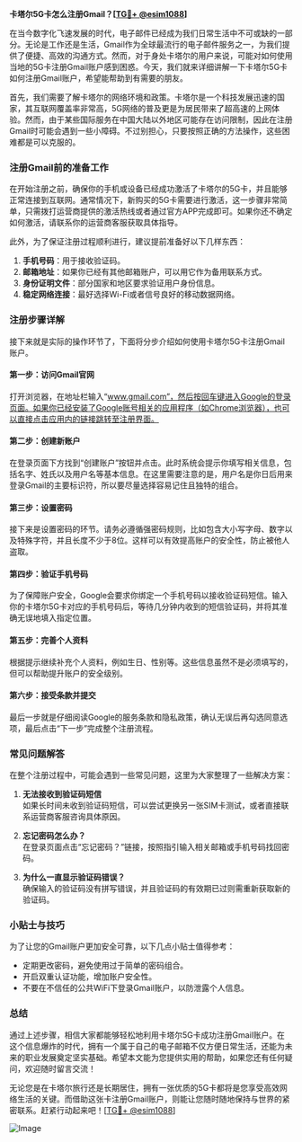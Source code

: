 **卡塔尔5G卡怎么注册Gmail？[[TG💪+ @esim1088](https://t.me/s/esim1088)]**

在当今数字化飞速发展的时代，电子邮件已经成为我们日常生活中不可或缺的一部分。无论是工作还是生活，Gmail作为全球最流行的电子邮件服务之一，为我们提供了便捷、高效的沟通方式。然而，对于身处卡塔尔的用户来说，可能对如何使用当地的5G卡注册Gmail账户感到困惑。今天，我们就来详细讲解一下卡塔尔5G卡如何注册Gmail账户，希望能帮助到有需要的朋友。

首先，我们需要了解卡塔尔的网络环境和政策。卡塔尔是一个科技发展迅速的国家，其互联网覆盖率非常高，5G网络的普及更是为居民带来了超高速的上网体验。然而，由于某些国际服务在中国大陆以外地区可能存在访问限制，因此在注册Gmail时可能会遇到一些小障碍。不过别担心，只要按照正确的方法操作，这些困难都是可以克服的。

### 注册Gmail前的准备工作

在开始注册之前，确保你的手机或设备已经成功激活了卡塔尔的5G卡，并且能够正常连接到互联网。通常情况下，新购买的5G卡需要进行激活，这一步骤非常简单，只需拨打运营商提供的激活热线或者通过官方APP完成即可。如果你还不确定如何激活，请联系你的运营商客服获取具体指导。

此外，为了保证注册过程顺利进行，建议提前准备好以下几样东西：

1. **手机号码**：用于接收验证码。
2. **邮箱地址**：如果你已经有其他邮箱账户，可以用它作为备用联系方式。
3. **身份证明文件**：部分国家和地区要求验证用户身份信息。
4. **稳定网络连接**：最好选择Wi-Fi或者信号良好的移动数据网络。

### 注册步骤详解

接下来就是实际的操作环节了，下面将分步介绍如何使用卡塔尔5G卡注册Gmail账户。

#### 第一步：访问Gmail官网

打开浏览器，在地址栏输入“www.gmail.com”，然后按回车键进入Google的登录页面。如果你已经安装了Google账号相关的应用程序（如Chrome浏览器），也可以直接点击应用内的链接跳转至注册界面。

#### 第二步：创建新账户

在登录页面下方找到“创建账户”按钮并点击。此时系统会提示你填写相关信息，包括名字、姓氏以及用户名等基本信息。在这里需要注意的是，用户名是你日后用来登录Gmail的主要标识符，所以要尽量选择容易记住且独特的组合。

#### 第三步：设置密码

接下来是设置密码的环节。请务必遵循强密码规则，比如包含大小写字母、数字以及特殊字符，并且长度不少于8位。这样可以有效提高账户的安全性，防止被他人盗取。

#### 第四步：验证手机号码

为了保障账户安全，Google会要求你绑定一个手机号码以接收验证码短信。输入你的卡塔尔5G卡对应的手机号码后，等待几分钟内收到的短信验证码，并将其准确无误地填入指定位置。

#### 第五步：完善个人资料

根据提示继续补充个人资料，例如生日、性别等。这些信息虽然不是必须填写的，但可以帮助提升账户的安全级别。

#### 第六步：接受条款并提交

最后一步就是仔细阅读Google的服务条款和隐私政策，确认无误后再勾选同意选项，最后点击“下一步”完成整个注册流程。

### 常见问题解答

在整个注册过程中，可能会遇到一些常见问题，这里为大家整理了一些解决方案：

1. **无法接收到验证码短信**  
   如果长时间未收到验证码短信，可以尝试更换另一张SIM卡测试，或者直接联系运营商客服咨询具体原因。

2. **忘记密码怎么办？**  
   在登录页面点击“忘记密码？”链接，按照指引输入相关邮箱或手机号码找回密码。

3. **为什么一直显示验证码错误？**  
   确保输入的验证码没有拼写错误，并且验证码的有效期已过则需重新获取新的验证码。

### 小贴士与技巧

为了让您的Gmail账户更加安全可靠，以下几点小贴士值得参考：

- 定期更改密码，避免使用过于简单的密码组合。
- 开启双重认证功能，增加账户安全性。
- 不要在不信任的公共WiFi下登录Gmail账户，以防泄露个人信息。

### 总结

通过上述步骤，相信大家都能够轻松地利用卡塔尔5G卡成功注册Gmail账户。在这个信息爆炸的时代，拥有一个属于自己的电子邮箱不仅方便日常生活，还能为未来的职业发展奠定坚实基础。希望本文能为您提供实用的帮助，如果您还有任何疑问，欢迎随时留言交流！

无论您是在卡塔尔旅行还是长期居住，拥有一张优质的5G卡都将是您享受高效网络生活的关键。而借助这张卡注册Gmail账户，则能让您随时随地保持与世界的紧密联系。赶紧行动起来吧！[[TG💪+ @esim1088](https://t.me/s/esim1088)]

![Image](https://i.postimg.cc/4NQfJmqS/Snipaste-2025-05-13-00-14-12.png)